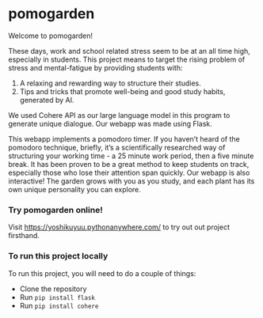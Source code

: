 # pomogarden

Welcome to pomogarden!

These days, work and school related stress seem to be at an all time high, especially in students. This project means to target the rising problem of stress and mental-fatigue by providing students with:
1. A relaxing and rewarding way to structure their studies.
1. Tips and tricks that promote well-being and good study habits, generated by AI.

We used Cohere API as our large language model in this program to generate unique dialogue. Our webapp was made using Flask.

This webapp implements a pomodoro timer. If you haven’t heard of the pomodoro technique, briefly, it’s a scientifically researched way of structuring your working time - a 25 minute work period, then a five minute break. It has been proven to be a great method to keep students on track, especially those who lose their attention span quickly.
Our webapp is also interactive! The garden grows with you as you study, and each plant has its own unique personality you can explore.

### Try pomogarden online!
Visit https://yoshikuyuu.pythonanywhere.com/ to try out out project firsthand.

### To run this project locally
To run this project, you will need to do a couple of things:
* Clone the repository
* Run ```pip install flask```
* Run ```pip install cohere```
